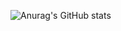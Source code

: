 ![Anurag's GitHub stats](https://github-readme-stats.vercel.app/api?username=ublockedslackrr&show_icons=true&theme=tokyonight)
